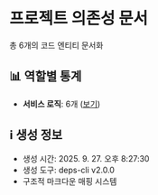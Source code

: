 # 프로젝트 의존성 문서

총 6개의 코드 엔티티 문서화

## 📊 역할별 통계

- **서비스 로직**: 6개 ([보기](service/README.md))

## ℹ️ 생성 정보

- 생성 시간: 2025. 9. 27. 오후 8:27:30
- 생성 도구: deps-cli v2.0.0
- 구조적 마크다운 매핑 시스템

